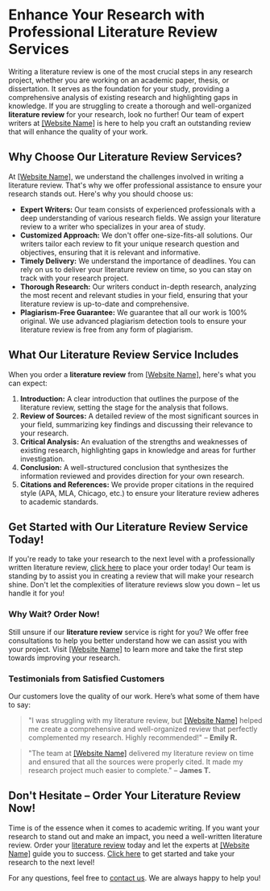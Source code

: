# Enhance Your Research with Professional Literature Review Services

Writing a literature review is one of the most crucial steps in any research project, whether you are working on an academic paper, thesis, or dissertation. It serves as the foundation for your study, providing a comprehensive analysis of existing research and highlighting gaps in knowledge. If you are struggling to create a thorough and well-organized **literature review** for your research, look no further! Our team of expert writers at [[Website Name]](https://tinyurl.com/topessay?keyword=literature+review+of+research) is here to help you craft an outstanding review that will enhance the quality of your work.

## Why Choose Our Literature Review Services?

At [[Website Name]](https://tinyurl.com/topessay?keyword=literature+review+of+research), we understand the challenges involved in writing a literature review. That's why we offer professional assistance to ensure your research stands out. Here's why you should choose us:

- **Expert Writers:** Our team consists of experienced professionals with a deep understanding of various research fields. We assign your literature review to a writer who specializes in your area of study.
- **Customized Approach:** We don't offer one-size-fits-all solutions. Our writers tailor each review to fit your unique research question and objectives, ensuring that it is relevant and informative.
- **Timely Delivery:** We understand the importance of deadlines. You can rely on us to deliver your literature review on time, so you can stay on track with your research project.
- **Thorough Research:** Our writers conduct in-depth research, analyzing the most recent and relevant studies in your field, ensuring that your literature review is up-to-date and comprehensive.
- **Plagiarism-Free Guarantee:** We guarantee that all our work is 100% original. We use advanced plagiarism detection tools to ensure your literature review is free from any form of plagiarism.

## What Our Literature Review Service Includes

When you order a **literature review** from [[Website Name]](https://tinyurl.com/topessay?keyword=literature+review+of+research), here's what you can expect:

1. **Introduction:** A clear introduction that outlines the purpose of the literature review, setting the stage for the analysis that follows.
2. **Review of Sources:** A detailed review of the most significant sources in your field, summarizing key findings and discussing their relevance to your research.
3. **Critical Analysis:** An evaluation of the strengths and weaknesses of existing research, highlighting gaps in knowledge and areas for further investigation.
4. **Conclusion:** A well-structured conclusion that synthesizes the information reviewed and provides direction for your own research.
5. **Citations and References:** We provide proper citations in the required style (APA, MLA, Chicago, etc.) to ensure your literature review adheres to academic standards.

## Get Started with Our Literature Review Service Today!

If you're ready to take your research to the next level with a professionally written literature review, [click here](https://tinyurl.com/topessay?keyword=literature+review+of+research) to place your order today! Our team is standing by to assist you in creating a review that will make your research shine. Don't let the complexities of literature reviews slow you down – let us handle it for you!

### Why Wait? Order Now!

Still unsure if our **literature review** service is right for you? We offer free consultations to help you better understand how we can assist you with your project. Visit [[Website Name]](https://tinyurl.com/topessay?keyword=literature+review+of+research) to learn more and take the first step towards improving your research.

### Testimonials from Satisfied Customers

Our customers love the quality of our work. Here’s what some of them have to say:

> "I was struggling with my literature review, but [[Website Name]](https://tinyurl.com/topessay?keyword=literature+review+of+research) helped me create a comprehensive and well-organized review that perfectly complemented my research. Highly recommended!" – **Emily R.**

> "The team at [[Website Name]](https://tinyurl.com/topessay?keyword=literature+review+of+research) delivered my literature review on time and ensured that all the sources were properly cited. It made my research project much easier to complete." – **James T.**

## Don't Hesitate – Order Your Literature Review Now!

Time is of the essence when it comes to academic writing. If you want your research to stand out and make an impact, you need a well-written literature review. Order your [literature review](https://tinyurl.com/topessay?keyword=literature+review+of+research) today and let the experts at [[Website Name]](https://tinyurl.com/topessay?keyword=literature+review+of+research) guide you to success. [Click here](https://tinyurl.com/topessay?keyword=literature+review+of+research) to get started and take your research to the next level!

For any questions, feel free to [contact us](https://tinyurl.com/topessay?keyword=literature+review+of+research). We are always happy to help you!
